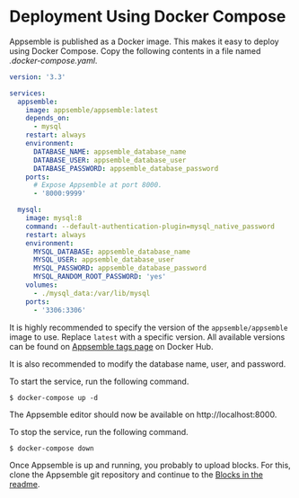 # Deployment Using Docker Compose

Appsemble is published as a Docker image. This makes it easy to deploy using Docker Compose. Copy
the following contents in a file named _.docker-compose.yaml_.

```yaml
version: '3.3'

services:
  appsemble:
    image: appsemble/appsemble:latest
    depends_on:
      - mysql
    restart: always
    environment:
      DATABASE_NAME: appsemble_database_name
      DATABASE_USER: appsemble_database_user
      DATABASE_PASSWORD: appsemble_database_password
    ports:
      # Expose Appsemble at port 8000.
      - '8000:9999'

  mysql:
    image: mysql:8
    command: --default-authentication-plugin=mysql_native_password
    restart: always
    environment:
      MYSQL_DATABASE: appsemble_database_name
      MYSQL_USER: appsemble_database_user
      MYSQL_PASSWORD: appsemble_database_password
      MYSQL_RANDOM_ROOT_PASSWORD: 'yes'
    volumes:
      - ./mysql_data:/var/lib/mysql
    ports:
      - '3306:3306'
```

It is highly recommended to specify the version of the `appsemble/appsemble` image to use. Replace
`latest` with a specific version. All available versions can be found on [Appsemble tags page][] on
Docker Hub.

It is also recommended to modify the database name, user, and password.

To start the service, run the following command.

```
$ docker-compose up -d
```

The Appsemble editor should now be available on http://localhost:8000.

To stop the service, run the following command.

```
$ docker-compose down
```

Once Appsemble is up and running, you probably to upload blocks. For this, clone the Appsemble git
repository and continue to the [Blocks in the readme](../#Blocks).

[appsemble tags page]: https://hub.docker.com/r/appsemble/appsemble/tags

